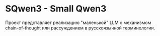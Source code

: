 # SQwen3 - Small Qwen3

Проект представляет реализацию "маленькой" LLM с механизмом chain-of-thought или рассуждением в русскоязычной терминологии.
